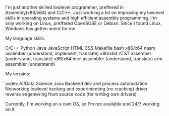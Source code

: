I'm just another skilled lowlevel programmer, preffered in Assembly(x86/x64) and C/C++.
Just working a bit on improving my lowlevel skills in operating systems and high efficient assembly programming.
I'm only working on Linux, preffered OpenSUSE or Debian. Since I found Linux, Windows has getten wierd for me.

My language skills:

C/C++
Python
Java
JavaScript
HTML
CSS
Makefile
bash
x86/x64 nasm assember (understand, implement, translate)
x86/x64 AT&T assember (understand, translate)
x86/x64 intel assembler (understand, translate)
arm assembler (understand)

My terrains:

osdev
AI/Data Science
Java Backend dev and process automatation
Networking
lowlevel hacking and experimenting (no cracking)
driver reverse engeniering from source code (for writing own drivers)


Currently, I'm working on a own OS, so I'm not available and 24/7 working on it.
